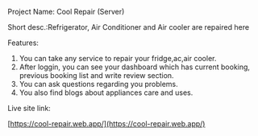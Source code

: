 Project Name: Cool Repair (Server)

Short desc.:Refrigerator, Air Conditioner and Air cooler are repaired here 

Features:

1. You can take any service to repair your fridge,ac,air cooler.
2. After loggin, you can see your dashboard which has current booking, previous booking list and write review section.
3. You can ask questions regarding you problems.
4. You also find blogs about appliances care and uses.


Live site link:

[https://cool-repair.web.app/](https://cool-repair.web.app/)

